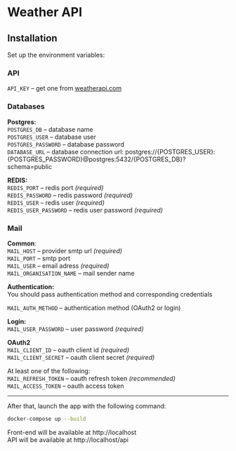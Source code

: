 # Weather API

## Installation
Set up the environment variables:

### API
`API_KEY` – get one from [weatherapi.com](https://www.weatherapi.com/)

### Databases
**Postgres:** <br>
`POSTGRES_DB` – database name <br>
`POSTGRES_USER` – database user <br>
`POSTGRES_PASSWORD` – database password <br>
`DATABASE_URL` – database connection url: postgres://{POSTGRES_USER}:{POSTGRES_PASSWORD}@postgres:5432/{POSTGRES_DB}?schema=public

**REDIS:** <br>
`REDIS_PORT` – redis port *(required)* <br>
`REDIS_PASSWORD` – redis password *(required)* <br>
`REDIS_USER` – redis user *(required)* <br>
`REDIS_USER_PASSWORD` – redis user password *(required)* <br>

### Mail
**Common**: <br>
`MAIL_HOST` – provider smtp url *(required)* <br>
`MAIL_PORT` – smtp port <br>
`MAIL_USER` – email adress *(required)* <br>
`MAIL_ORGANISATION_NAME` – mail sender name <br>

**Authentication:** <br>
You should pass authentication method and corresponding credentials

`MAIL_AUTH_METHOD` – authentication method (OAuth2 or login)

**Login:** <br>
`MAIL_USER_PASSWORD` – user password *(required)*

**OAuth2** <br>
`MAIL_CLIENT_ID` – oauth client id *(required)* <br>
`MAIL_CLIENT_SECRET` – oauth client secret *(required)*

At least one of the following: <br>
`MAIL_REFRESH_TOKEN` – oauth refresh token *(recommended)* <br>
`MAIL_ACCESS_TOKEN` – oauth access token

---

After that, launch the app with the following command:
```sh
docker-compose up --build
```

Front-end will be available at http://localhost <br>
API will be available at http://localhost/api